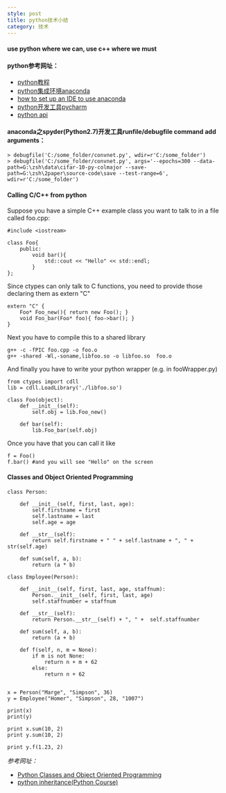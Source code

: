 ```yaml
---
style: post
title: python技术小结
category: 技术
---
```


#### use python where we can, use c++ where we must

#### python参考网址：

* [python教程](http://www.runoob.com/python/python-tutorial.html "python")
* [python集成环境anaconda](https://www.continuum.io/downloads#windows "python")
* [how to set up an IDE to use anaconda](https://docs.continuum.io/anaconda/ide_integration "python")
* [python开发工具pycharm](https://www.jetbrains.com/pycharm/ "python")
* [python api](https://docs.python.org/2/library/functions.html "python")

#### anaconda之spyder(Python2.7)开发工具runfile/debugfile command add arguments：

```
> debugfile('C:/some_folder/convnet.py', wdir=r'C:/some_folder')
> debugfile('C:/some_folder/convnet.py', args='--epochs=300 --data-path=G:\zsh\data\cifar-10-py-colmajor --save-path=G:\zsh\2paper\source-code\save --test-range=6', wdir=r'C:/some_folder')
```
#### Calling C/C++ from python

Suppose you have a simple C++ example class you want to talk to in a file called foo.cpp:

```
#include <iostream>

class Foo{
    public:
        void bar(){
            std::cout << "Hello" << std::endl;
        }
};
```

Since ctypes can only talk to C functions, you need to provide those declaring them as extern "C"

```
extern "C" {
    Foo* Foo_new(){ return new Foo(); }
    void Foo_bar(Foo* foo){ foo->bar(); }
}
```

Next you have to compile this to a shared library

```
g++ -c -fPIC foo.cpp -o foo.o
g++ -shared -Wl,-soname,libfoo.so -o libfoo.so  foo.o
```

And finally you have to write your python wrapper (e.g. in fooWrapper.py)

```
from ctypes import cdll
lib = cdll.LoadLibrary('./libfoo.so')

class Foo(object):
    def __init__(self):
        self.obj = lib.Foo_new()

    def bar(self):
        lib.Foo_bar(self.obj)
```

Once you have that you can call it like

```
f = Foo()
f.bar() #and you will see "Hello" on the screen
```

#### Classes and Object Oriented Programming

```
class Person:

    def __init__(self, first, last, age):
        self.firstname = first
        self.lastname = last
        self.age = age

    def __str__(self):
        return self.firstname + " " + self.lastname + ", " + str(self.age)

    def sum(self, a, b):
        return (a * b)

class Employee(Person):

    def __init__(self, first, last, age, staffnum):
        Person.__init__(self, first, last, age)
        self.staffnumber = staffnum

    def __str__(self):
        return Person.__str__(self) + ", " +  self.staffnumber

    def sum(self, a, b):
        return (a + b)

    def f(self, n, m = None):
        if m is not None:
            return n + m + 62
        else:
            return n + 62


x = Person("Marge", "Simpson", 36)
y = Employee("Homer", "Simpson", 28, "1007")

print(x)
print(y)

print x.sum(10, 2)
print y.sum(10, 2)

print y.f(1.23, 2)
```

*参考网址：*

* [Python Classes and Object Oriented Programming](https://jeffknupp.com/blog/2014/06/18/improve-your-python-python-classes-and-object-oriented-programming/ "python")
* [python inheritance(Python Course)](http://www.python-course.eu/python3_inheritance.php "python")
